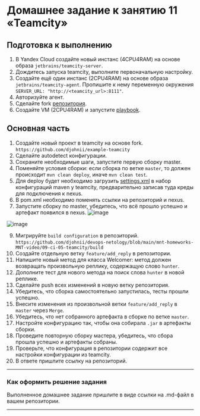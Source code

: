 # Домашнее задание к занятию 11 «Teamcity»

## Подготовка к выполнению

1. В Yandex Cloud создайте новый инстанс (4CPU4RAM) на основе образа `jetbrains/teamcity-server`.
2. Дождитесь запуска teamcity, выполните первоначальную настройку.
3. Создайте ещё один инстанс (2CPU4RAM) на основе образа `jetbrains/teamcity-agent`. Пропишите к нему переменную окружения `SERVER_URL: "http://<teamcity_url>:8111"`.
4. Авторизуйте агент.
5. Сделайте fork [репозитория](https://github.com/aragastmatb/example-teamcity).
6. Создайте VM (2CPU4RAM) и запустите [playbook](./infrastructure).

## Основная часть

1. Создайте новый проект в teamcity на основе fork.
``https://github.com/djohnii/example-teamcity``
2. Сделайте autodetect конфигурации.
3. Сохраните необходимые шаги, запустите первую сборку master.
4. Поменяйте условия сборки: если сборка по ветке `master`, то должен происходит `mvn clean deploy`, иначе `mvn clean test`.
5. Для deploy будет необходимо загрузить [settings.xml](./teamcity/settings.xml) в набор конфигураций maven у teamcity, предварительно записав туда креды для подключения к nexus.
6. В pom.xml необходимо поменять ссылки на репозиторий и nexus.
7. Запустите сборку по master, убедитесь, что всё прошло успешно и артефакт появился в nexus.
![image](https://github.com/djohnii/devops-netology/assets/91311426/bc04dda0-045c-4077-98f4-e131e34580f8)

![image](https://github.com/djohnii/devops-netology/assets/91311426/17fb6bf3-1c30-4e22-ae1e-c3f2173c346e)

9. Мигрируйте `build configuration` в репозиторий.
``https://github.com/djohnii/devops-netology/blob/main/mnt-homeworks-MNT-video/09-ci-05-teamcity/build``
10. Создайте отдельную ветку `feature/add_reply` в репозитории.
11. Напишите новый метод для класса Welcomer: метод должен возвращать произвольную реплику, содержащую слово `hunter`.
12. Дополните тест для нового метода на поиск слова `hunter` в новой реплике.
13. Сделайте push всех изменений в новую ветку репозитория.
14. Убедитесь, что сборка самостоятельно запустилась, тесты прошли успешно.
15. Внесите изменения из произвольной ветки `feature/add_reply` в `master` через `Merge`.
16. Убедитесь, что нет собранного артефакта в сборке по ветке `master`.
17. Настройте конфигурацию так, чтобы она собирала `.jar` в артефакты сборки.
18. Проведите повторную сборку мастера, убедитесь, что сбора прошла успешно и артефакты собраны.
19. Проверьте, что конфигурация в репозитории содержит все настройки конфигурации из teamcity.
20. В ответе пришлите ссылку на репозиторий.

---

### Как оформить решение задания

Выполненное домашнее задание пришлите в виде ссылки на .md-файл в вашем репозитории.

---
